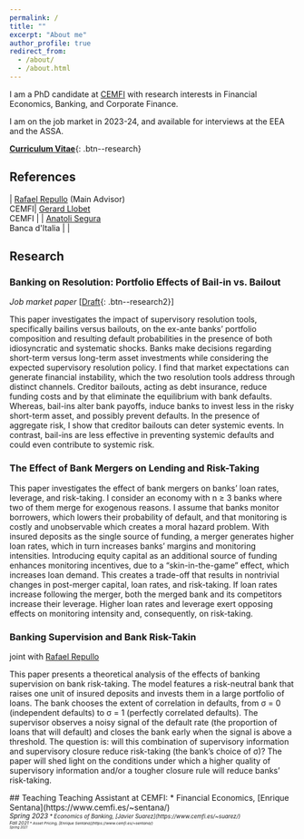 ```yaml
---
permalink: /
title: ""
excerpt: "About me"
author_profile: true
redirect_from: 
  - /about/
  - /about.html
---
```

<style>
table, td, th {
   border: none!important;
   font-size: 16px;
}
</style>


I am a PhD candidate at [CEMFI](https://www.cemfi.es/) with research interests in Financial Economics, Banking, and Corporate Finance.

I am on the job market in 2023-24, and available for interviews at the EEA and the ASSA.

[**Curriculum Vitae**](/files/Siema_Hashemi.pdf){: .btn--research}
 
## References

| [Rafael Repullo](https://www.cemfi.es/~repullo/)  (Main Advisor)<br /> CEMFI| [Gerard Llobet](https://gllobet.github.io/)<br /> CEMFI |
| [Anatoli Segura](https://sites.google.com/site/anatolisegura/) <br /> Banca d'Italia  |    |

## Research

### Banking on Resolution: Portfolio Effects of Bail-in vs. Bailout 
_Job market paper_ 
[[Draft](/files/Banking_resolution.pdf){: .btn--research2}]
<p> This paper investigates the impact of supervisory resolution tools, specifically bailins
versus bailouts, on the ex-ante banks’ portfolio composition and resulting default
probabilities in the presence of both idiosyncratic and systematic shocks. Banks make
decisions regarding short-term versus long-term asset investments while considering the
expected supervisory resolution policy. I find that market expectations can generate
financial instability, which the two resolution tools address through distinct channels.
Creditor bailouts, acting as debt insurance, reduce funding costs and by that eliminate
the equilibrium with bank defaults. Whereas, bail-ins alter bank payoffs, induce
banks to invest less in the risky short-term asset, and possibly prevent defaults. In
the presence of aggregate risk, I show that creditor bailouts can deter systemic events.
In contrast, bail-ins are less effective in preventing systemic defaults and could even
contribute to systemic risk. </p> 


### The Effect of Bank Mergers on Lending and Risk-Taking
<p> This paper investigates the effect of bank mergers on banks’ loan rates, leverage, and risk-taking. I consider an economy with n ≥ 3 banks where two of them merge for exogenous reasons. I assume that banks monitor borrowers, which lowers their probability of default, and that monitoring is costly and unobservable which creates a moral hazard problem. With insured deposits as the single source of funding, a merger generates higher loan rates, which in turn increases banks’ margins and monitoring intensities. Introducing equity capital as an additional source of funding enhances monitoring incentives, due to a “skin-in-the-game” effect, which increases loan demand. This creates a trade-off that results in nontrivial changes in post-merger capital, loan rates, and risk-taking. If loan rates increase following the merger, both the merged bank and its competitors increase their leverage. Higher loan rates and leverage exert opposing effects on monitoring intensity and, consequently, on risk-taking.</p>


### Banking Supervision and Bank Risk-Takin
joint with [Rafael Repullo](https://www.cemfi.es/~repullo/)
<p>This paper presents a theoretical analysis of the effects of banking supervision on bank risk-taking. The model features a risk-neutral bank that raises one unit of insured deposits and invests them in a large portfolio of loans. The bank chooses the extent of correlation in defaults, from σ = 0 (independent defaults) to σ = 1 (perfectly correlated defaults). The supervisor observes a noisy signal of the default rate (the proportion of loans that will default) and closes the bank early when the signal is above a threshold. The question is: will this combination of supervisory information and supervisory closure reduce risk-taking (the bank’s choice of σ)? The paper will shed light on the conditions under which a higher quality of supervisory information and/or a tougher closure rule will reduce banks’ risk-taking.</p>
## Teaching
Teaching Assistant at CEMFI:
 * Financial Economics, [Enrique Sentana](https://www.cemfi.es/~sentana/)<br /> <small ><i>Spring 2023<i><small>
 * Economics of Banking, [Javier Suarez](https://www.cemfi.es/~suarez/)<br /> <small ><i>Fall 2021<i><small >
 * Asset Pricing, [Enrique Sentana](https://www.cemfi.es/~sentana/)<br /> <small ><i>Spring 2021<i><small >
 

